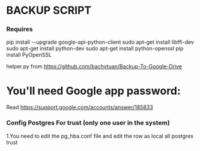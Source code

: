 # BACKUP SCRIPT

### Requires
pip install --upgrade google-api-python-client
sudo apt-get install libffi-dev
sudo apt-get install python-dev
sudo apt-get install python-openssl
pip install PyOpenSSL

helper.py from https://github.com/bachvtuan/Backup-To-Google-Drive

# You'll need Google app password: 

Read https://support.google.com/accounts/answer/185833

### Config Postgres For trust (only one user in the system)

1.You need to edit the pg_hba.conf file and edit the row as
        local   all             postgres                       trust
